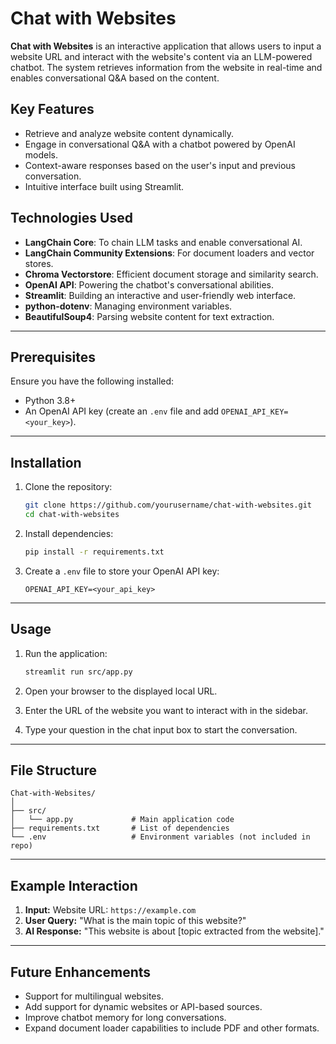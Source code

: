 # Chat with Websites
**Chat with Websites** is an interactive application that allows users to input a website URL and interact with the website's content via an LLM-powered chatbot. The system retrieves information from the website in real-time and enables conversational Q&A based on the content.

## Key Features
- Retrieve and analyze website content dynamically.
- Engage in conversational Q&A with a chatbot powered by OpenAI models.
- Context-aware responses based on the user's input and previous conversation.
- Intuitive interface built using Streamlit.

## Technologies Used
- **LangChain Core**: To chain LLM tasks and enable conversational AI.
- **LangChain Community Extensions**: For document loaders and vector stores.
- **Chroma Vectorstore**: Efficient document storage and similarity search.
- **OpenAI API**: Powering the chatbot's conversational abilities.
- **Streamlit**: Building an interactive and user-friendly web interface.
- **python-dotenv**: Managing environment variables.
- **BeautifulSoup4**: Parsing website content for text extraction.

---

## Prerequisites
Ensure you have the following installed:
- Python 3.8+
- An OpenAI API key (create an `.env` file and add `OPENAI_API_KEY=<your_key>`).

---

## Installation

1. Clone the repository:
   ```bash
   git clone https://github.com/yourusername/chat-with-websites.git
   cd chat-with-websites
   ```

2. Install dependencies:
   ```bash
   pip install -r requirements.txt
   ```

3. Create a `.env` file to store your OpenAI API key:
   ```
   OPENAI_API_KEY=<your_api_key>
   ```

---

## Usage

1. Run the application:
   ```bash
   streamlit run src/app.py
   ```

2. Open your browser to the displayed local URL.

3. Enter the URL of the website you want to interact with in the sidebar.

4. Type your question in the chat input box to start the conversation.

---

## File Structure
```
Chat-with-Websites/
│
├── src/
│   └── app.py             # Main application code
├── requirements.txt       # List of dependencies
└── .env                   # Environment variables (not included in repo)
```

---

## Example Interaction
1. **Input:** Website URL: `https://example.com`
2. **User Query:** "What is the main topic of this website?"
3. **AI Response:** "This website is about [topic extracted from the website]."

---

## Future Enhancements
- Support for multilingual websites.
- Add support for dynamic websites or API-based sources.
- Improve chatbot memory for long conversations.
- Expand document loader capabilities to include PDF and other formats.

